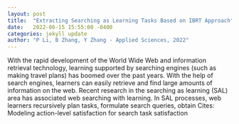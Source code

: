 ```yaml
---
layout: post
title:  "Extracting Searching as Learning Tasks Based on IBRT Approach"
date:   2022-06-15 15:55:00 -0400
categories: jekyll update
author: "P Li, B Zhang, Y Zhang - Applied Sciences, 2022"
---
```

With the rapid development of the World Wide Web and information retrieval technology, learning supported by searching engines (such as making travel plans) has boomed over the past years. With the help of search engines, learners can easily retrieve and find large amounts of information on the web. Recent research in the searching as learning (SAL) area has associated web searching with learning. In SAL processes, web learners recursively plan tasks, formulate search queries, obtain  Cites: Modeling action-level satisfaction for search task satisfaction
